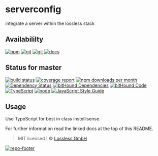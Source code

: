 # serverconfig
integrate a server within the lossless stack

## Availabililty
[![npm](https://shipzone.gitlab.io/assets/repo-button-npm.svg)](https://www.npmjs.com/package/serverconfig)
[![git](https://shipzone.gitlab.io/assets/repo-button-git.svg)](https://GitLab.com/shipzone/serverconfig)
[![git](https://shipzone.gitlab.io/assets/repo-button-mirror.svg)](https://github.com/shipzone/serverconfig)
[![docs](https://shipzone.gitlab.io/assets/repo-button-docs.svg)](https://shipzone.gitlab.io/serverconfig/)

## Status for master
[![build status](https://GitLab.com/shipzone/serverconfig/badges/master/build.svg)](https://GitLab.com/shipzone/serverconfig/commits/master)
[![coverage report](https://GitLab.com/shipzone/serverconfig/badges/master/coverage.svg)](https://GitLab.com/shipzone/serverconfig/commits/master)
[![npm downloads per month](https://img.shields.io/npm/dm/serverconfig.svg)](https://www.npmjs.com/package/serverconfig)
[![Dependency Status](https://david-dm.org/shipzone/serverconfig.svg)](https://david-dm.org/shipzone/serverconfig)
[![bitHound Dependencies](https://www.bithound.io/github/shipzone/serverconfig/badges/dependencies.svg)](https://www.bithound.io/github/shipzone/serverconfig/master/dependencies/npm)
[![bitHound Code](https://www.bithound.io/github/shipzone/serverconfig/badges/code.svg)](https://www.bithound.io/github/shipzone/serverconfig)
[![TypeScript](https://img.shields.io/badge/TypeScript-2.x-blue.svg)](https://nodejs.org/dist/latest-v6.x/docs/api/)
[![node](https://img.shields.io/badge/node->=%206.x.x-blue.svg)](https://nodejs.org/dist/latest-v6.x/docs/api/)
[![JavaScript Style Guide](https://img.shields.io/badge/code%20style-standard-brightgreen.svg)](http://standardjs.com/)

## Usage
Use TypeScript for best in class instellisense.

For further information read the linked docs at the top of this README.

> MIT licensed | **&copy;** [Lossless GmbH](https://lossless.gmbh)

[![repo-footer](https://shipzone.gitlab.io/assets/repo-footer.svg)](https://push.rocks)
